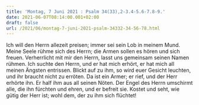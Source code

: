 ```yaml
---
title: 'Montag, 7 Juni 2021 : Psalm 34(33),2-3.4-5.6-7.8-9.'
date: 2021-06-07T08:14:00.001+02:00
draft: false
url: /2021/06/montag-7-juni-2021-psalm-34332-34-56-78.html
---
```


Ich will den Herrn allezeit preisen; immer sei sein Lob in meinem Mund. Meine Seele rühme sich des Herrn; die Armen sollen es hören und sich freuen. Verherrlicht mit mir den Herrn, lasst uns gemeinsam seinen Namen rühmen. Ich suchte den Herrn, und er hat mich erhört, er hat mich all meinen Ängsten entrissen. Blickt auf zu ihm, so wird euer Gesicht leuchten, und ihr braucht nicht zu erröten. Da ist ein Armer; er rief, und der Herr erhörte ihn. Er half ihm aus all seinen Nöten. Der Engel des Herrn umschirmt alle, die ihn fürchten und ehren, und er befreit sie. Kostet und seht, wie gütig der Herr ist; wohl dem, der zu ihm sich flüchtet!